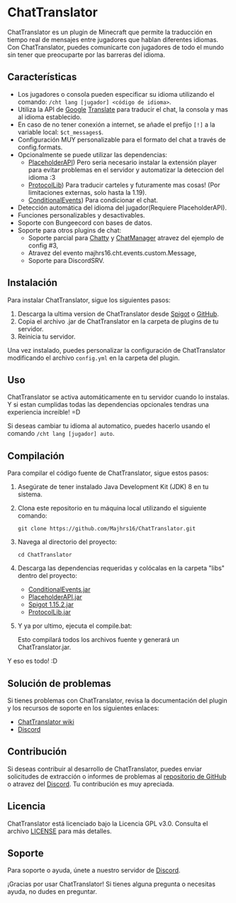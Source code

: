 # ChatTranslator

ChatTranslator es un plugin de Minecraft que permite la traducción en tiempo real de mensajes entre jugadores que hablan diferentes idiomas. Con ChatTranslator, puedes comunicarte con jugadores de todo el mundo sin tener que preocuparte por las barreras del idioma.

## Características

- Los jugadores o consola pueden especificar su idioma utilizando el comando: `/cht lang [jugador] <código de idioma>`.
- Utiliza la API de [Google](https://www.google.com/) [Translate](https://translate.google.com/) para traducir el chat, la consola y mas al idioma establecido.
- En caso de no tener conexión a internet, se añade el prefijo `[!]` a la variable local: `$ct_messages$`.
- Configuración MUY personalizable para el formato del chat a través de config.formats.
- Opcionalmente se puede utilizar las dependencias:
  - [PlaceholderAPI](https://www.spigotmc.org/resources/placeholderapi.6245/)) Pero seria necesario instalar la extensión player para evitar
    problemas en el servidor y automatizar la deteccion del idioma :3
  - [ProtocolLib](https://www.spigotmc.org/resources/protocollib.1997/)) Para traducir carteles y futuramente mas cosas! (Por limitaciones externas, solo hasta la 1.19).
  - [ConditionalEvents](https://www.spigotmc.org/resources/conditionalevents-custom-actions-for-certain-events-1-8-1-19-4.82271/)) Para condicionar el chat.
- Detección automática del idioma del jugador(Requiere PlaceholderAPI).
- Funciones personalizables y desactivables.
- Soporte con Bungeecord con bases de datos.
- Soporte para otros plugins de chat:
  - Soporte parcial para [Chatty](https://www.spigotmc.org/resources/chatty-lightweight-universal-bukkit-chat-system-solution-1-7-10-1-19.59411/) y [ChatManager](https://www.spigotmc.org/resources/chat-manager-1-8-1-19-30-features-and-40-commands.52245/) atravez del ejemplo de config #3,
  - Atravez del evento majhrs16.cht.events.custom.Message,
  - Soporte para DiscordSRV.

## Instalación

Para instalar ChatTranslator, sigue los siguientes pasos:

1. Descarga la ultima version de ChatTranslator desde [Spigot](https://www.spigotmc.org/resources/chattranslator.106604/) o [GitHub](https://github.com/CreativeMD/ChatTranslator/releases).
2. Copia el archivo .jar de ChatTranslator en la carpeta de plugins de tu servidor.
3. Reinicia tu servidor.

Una vez instalado, puedes personalizar la configuración de ChatTranslator modificando el archivo `config.yml` en la carpeta del plugin.

## Uso

ChatTranslator se activa automáticamente en tu servidor cuando lo instalas. Y si estan cumplidas todas las dependencias opcionales tendras una experiencia increible! =D

Si deseas cambiar tu idioma al automatico, puedes hacerlo usando el comando `/cht lang [jugador] auto`.

## Compilación

Para compilar el código fuente de ChatTranslator, sigue estos pasos:

1. Asegúrate de tener instalado Java Development Kit (JDK) 8 en tu sistema.
2. Clona este repositorio en tu máquina local utilizando el siguiente comando:

   ```
   git clone https://github.com/Majhrs16/ChatTranslator.git
   ```

3. Navega al directorio del proyecto:

   ```
   cd ChatTranslator
   ```

4. Descarga las dependencias requeridas y colócalas en la carpeta "libs" dentro del proyecto:

   - [ConditionalEvents.jar](https://www.spigotmc.org/resources/conditionalevents-custom-actions-for-certain-events-1-8-1-19-4.82271/)
   - [PlaceholderAPI.jar](https://www.spigotmc.org/resources/placeholderapi.6245/)
   - [Spigot 1.15.2.jar](https://getbukkit.org/download/spigot)
   - [ProtocolLib.jar](https://www.spigotmc.org/resources/protocollib.1997/)

5. Y ya por ultimo, ejecuta el compile.bat:

   Esto compilará todos los archivos fuente y generará un ChatTranslator.jar.

Y eso es todo! :D

## Solución de problemas

Si tienes problemas con ChatTranslator, revisa la documentación del plugin y los recursos de soporte en los siguientes enlaces:

- [ChatTranslator wiki](https://github.com/Majhrs16/ChatTranslator/wiki)
- [Discord](https://discord.gg/kZxHnSVPTg)

## Contribución

Si deseas contribuir al desarrollo de ChatTranslator, puedes enviar solicitudes de extracción o informes de problemas al [repositorio de GitHub](https://github.com/Majhrs16/ChatTranslator) o atravez del [Discord](https://discord.gg/kZxHnSVPTg). Tu contribución es muy apreciada.

## Licencia

ChatTranslator está licenciado bajo la Licencia GPL v3.0. Consulta el archivo [LICENSE](LICENSE) para más detalles.

## Soporte

Para soporte o ayuda, únete a nuestro servidor de [Discord](https://discord.gg/kZxHnSVPTg).

¡Gracias por usar ChatTranslator! Si tienes alguna pregunta o necesitas ayuda, no dudes en preguntar.
